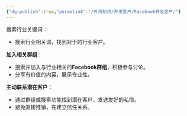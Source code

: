 ```yaml
---
{"dg-publish":true,"permalink":"/外贸知识/开发客户/Facebook开发客户/"}
---
```



搜索行业关键词：
- 搜索行业相关词，找到对于的行业客户。
 
 **加入相关群组**：
 - 搜索并加入与行业相关的**Facebook群组**，积极参与讨论。
 - 分享有价值的内容，展示专业性。

**主动联系潜在客户**：
- 通过群组或搜索功能找到潜在客户，发送友好的私信。
- 避免直接推销，先建立信任关系。